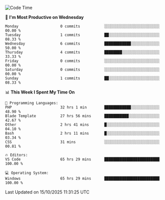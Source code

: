 <!--START_SECTION:waka-->
![Code Time](http://img.shields.io/badge/Code%20Time-6%2C142%20hrs%2051%20mins-blue)

📅 **I'm Most Productive on Wednesday** 

```text
Monday                   0 commits           ░░░░░░░░░░░░░░░░░░░░░░░░░   00.00 % 
Tuesday                  1 commits           ██░░░░░░░░░░░░░░░░░░░░░░░   08.33 % 
Wednesday                6 commits           ████████████░░░░░░░░░░░░░   50.00 % 
Thursday                 4 commits           ████████░░░░░░░░░░░░░░░░░   33.33 % 
Friday                   0 commits           ░░░░░░░░░░░░░░░░░░░░░░░░░   00.00 % 
Saturday                 0 commits           ░░░░░░░░░░░░░░░░░░░░░░░░░   00.00 % 
Sunday                   1 commits           ██░░░░░░░░░░░░░░░░░░░░░░░   08.33 % 
```


📊 **This Week I Spent My Time On** 

```text
💬 Programming Languages: 
PHP                      32 hrs 1 min        ████████████░░░░░░░░░░░░░   48.90 % 
Blade Template           27 hrs 56 mins      ███████████░░░░░░░░░░░░░░   42.67 % 
Other                    2 hrs 41 mins       █░░░░░░░░░░░░░░░░░░░░░░░░   04.10 % 
Bash                     2 hrs 11 mins       █░░░░░░░░░░░░░░░░░░░░░░░░   03.34 % 
CSS                      31 mins             ░░░░░░░░░░░░░░░░░░░░░░░░░   00.81 % 

🔥 Editors: 
VS Code                  65 hrs 29 mins      █████████████████████████   100.00 % 

💻 Operating System: 
Windows                  65 hrs 29 mins      █████████████████████████   100.00 % 
```


 Last Updated on 15/10/2025 11:31:25 UTC
<!--END_SECTION:waka-->
